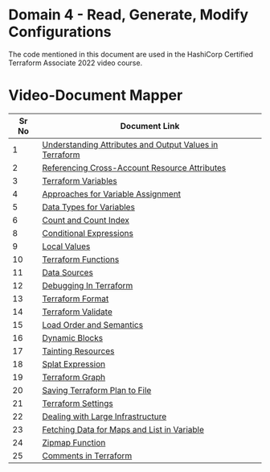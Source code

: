 # Domain 4 - Read, Generate, Modify Configurations

The code mentioned in this document are used in the HashiCorp Certified Terraform Associate 2022 video course.


# Video-Document Mapper

| Sr No | Document Link |
| ------ | ------ |
| 1 | [Understanding Attributes and Output Values in Terraform][PlDa] |
| 2 | [Referencing Cross-Account Resource Attributes][PlDb] |
| 3 | [Terraform Variables][PlDc] |
| 4 | [Approaches for Variable Assignment][PlDd] |
| 5 | [Data Types for Variables][PlDe] |
| 6 | [Count and Count Index][PlDf] |
| 8 | [Conditional Expressions][PlDg] |
| 9 | [Local Values][PlDh] |
| 10 | [Terraform Functions][PlDi] |
| 11 | [Data Sources][PlDj] |
| 12 | [Debugging In Terraform][PlDk] |
| 13 | [Terraform Format][PlDl] |
| 14 | [Terraform Validate][PlDm] |
| 15 | [Load Order and Semantics][PlDn] |
| 16 | [Dynamic Blocks][PlDo] |
| 17 | [Tainting Resources][PlDp] |
| 18 | [Splat Expression][PlDq] |
| 19 | [Terraform Graph][PlDr] |
| 20 | [Saving Terraform Plan to File][PlDs] |
| 21 | [Terraform Settings][PlDt] |
| 22 | [Dealing with Large Infrastructure][PlDu] |
| 23 | [Fetching Data for Maps and List in Variable][PlDv] |
| 24 | [Zipmap Function][PlDw] |
| 25 | [Comments in Terraform][PlDx] |

[PlDa]: <https://github.com/zealvora/terraform-beginner-to-advanced-resource/blob/master/Section%202%20-%20Read%2C%20Generate%2C%20Modify%20Congiruations/attributes.tf>
[PlDb]: <https://github.com/zealvora/terraform-beginner-to-advanced-resource/blob/master/Section%202%20-%20Read%2C%20Generate%2C%20Modify%20Congiruations/reference.tf>
[PlDc]: <https://github.com/zealvora/terraform-beginner-to-advanced-resource/blob/master/Section%202%20-%20Read%2C%20Generate%2C%20Modify%20Congiruations/terraform-variables.md>
[PlDd]: <https://github.com/zealvora/terraform-beginner-to-advanced-resource/blob/master/Section%202%20-%20Read%2C%20Generate%2C%20Modify%20Congiruations/variable-assignment.md>
[PlDe]: <https://github.com/zealvora/terraform-beginner-to-advanced-resource/blob/master/Section%202%20-%20Read%2C%20Generate%2C%20Modify%20Congiruations/data-types.md>
[PlDf]: <https://github.com/zealvora/terraform-beginner-to-advanced-resource/blob/master/Section%202%20-%20Read%2C%20Generate%2C%20Modify%20Congiruations/counte-parameter.md>
[PlDg]: <https://github.com/zealvora/terraform-beginner-to-advanced-resource/blob/master/Section%202%20-%20Read%2C%20Generate%2C%20Modify%20Congiruations/conditional.md>
[PlDh]: <https://github.com/zealvora/terraform-beginner-to-advanced-resource/blob/master/Section%202%20-%20Read%2C%20Generate%2C%20Modify%20Congiruations/local-values.md>
[PlDi]: <https://github.com/zealvora/terraform-beginner-to-advanced-resource/blob/master/Section%202%20-%20Read%2C%20Generate%2C%20Modify%20Congiruations/functions.md>
[PlDj]: <https://github.com/zealvora/terraform-beginner-to-advanced-resource/blob/master/Section%202%20-%20Read%2C%20Generate%2C%20Modify%20Congiruations/data-sources.md>
[PlDk]: <https://github.com/zealvora/terraform-beginner-to-advanced-resource/blob/master/Section%202%20-%20Read%2C%20Generate%2C%20Modify%20Congiruations/debugging.md>
[PlDl]: <https://github.com/zealvora/terraform-beginner-to-advanced-resource/blob/master/Section%202%20-%20Read%2C%20Generate%2C%20Modify%20Congiruations/terraform-format.md>
[PlDm]: <https://github.com/zealvora/terraform-beginner-to-advanced-resource/blob/master/Section%202%20-%20Read,%20Generate,%20Modify%20Congiruations/terraform-validate.md>
[PlDo]: <https://github.com/zealvora/terraform-beginner-to-advanced-resource/blob/master/Section%202%20-%20Read%2C%20Generate%2C%20Modify%20Congiruations/dynamic-block.md>
[PlDn]: <https://github.com/zealvora/terraform-beginner-to-advanced-resource/blob/master/Section%202%20-%20Read%2C%20Generate%2C%20Modify%20Congiruations/load-order.md>
[PlDp]: <https://github.com/zealvora/terraform-beginner-to-advanced-resource/blob/master/Section%202%20-%20Read%2C%20Generate%2C%20Modify%20Congiruations/taint.md>
[PlDq]: <https://github.com/zealvora/terraform-beginner-to-advanced-resource/blob/master/Section%202%20-%20Read%2C%20Generate%2C%20Modify%20Congiruations/splat-expression.md>
[PlDr]: <https://github.com/zealvora/terraform-beginner-to-advanced-resource/blob/master/Section%202%20-%20Read%2C%20Generate%2C%20Modify%20Congiruations/graph.md>
[PlDs]: <https://github.com/zealvora/terraform-beginner-to-advanced-resource/blob/master/Section%202%20-%20Read%2C%20Generate%2C%20Modify%20Congiruations/plan-to-file.md>
[PlDt]: <https://github.com/zealvora/terraform-beginner-to-advanced-resource/blob/master/Section%202%20-%20Read%2C%20Generate%2C%20Modify%20Congiruations/settings.md>
[PlDu]: <https://github.com/zealvora/terraform-beginner-to-advanced-resource/blob/master/Section%202%20-%20Read%2C%20Generate%2C%20Modify%20Congiruations/large-infra.md>
[PlDv]: <https://github.com/zealvora/terraform-beginner-to-advanced-resource/blob/master/Section%202%20-%20Read%2C%20Generate%2C%20Modify%20Congiruations/fetch-values-variables.tf>
[PlDw]: <https://github.com/zealvora/terraform-beginner-to-advanced-resource/blob/master/Section%202%20-%20Read%2C%20Generate%2C%20Modify%20Congiruations/zipmap.tf>
[PlDx]: <https://github.com/zealvora/terraform-beginner-to-advanced-resource/blob/master/Section%202%20-%20Read%2C%20Generate%2C%20Modify%20Congiruations/tf-comments.tf>
